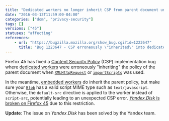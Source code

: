 ```yaml
---
title: "Dedicated workers no longer inherit CSP from parent document unless embedded"
date: "2016-03-13T11:59:00-04:00"
categories: ["dom", "privacy-security"]
tags: []
versions: ["45"]
statuses: "affecting"
references:
    - url: "https://bugzilla.mozilla.org/show_bug.cgi?id=1223647"
      title: "Bug 1223647 - CSP erroneously \"inherited\" into dedicated workers"
---
```

Firefox 45 has fixed a [Content Security Policy](https://developer.mozilla.org/en-US/docs/Web/Security/CSP) (CSP) implementation bug where [dedicated workers](https://developer.mozilla.org/en-US/docs/Web/API/Web_Workers_API/Using_web_workers#Dedicated_workers) were erroneously "inheriting" the policy of the parent document when [`XMLHttpRequest`](https://developer.mozilla.org/en-US/docs/Web/API/XMLHttpRequest) or [`importScripts`](https://developer.mozilla.org/en-US/docs/Web/API/WorkerGlobalScope/importScripts) was used.

In the meantime, [embedded workers](https://developer.mozilla.org/en-US/docs/Web/API/Web_Workers_API/Using_web_workers#Embedded_workers) do inherit the parent policy, but make sure your [`Blob`](https://developer.mozilla.org/en-US/docs/Web/API/Blob/Blob) has a valid script MIME type such as `text/javascript`. Otherwise, the `default-src` directive is applied to the worker instead of `script-src`, potentially leading to an unexpected CSP error. [*Yandex.Disk* is broken on Firefox 45](https://bugzilla.mozilla.org/show_bug.cgi?id=1256148) due to this restriction.

**Update**: The issue on *Yandex.Disk* has been solved by the Yandex team.
